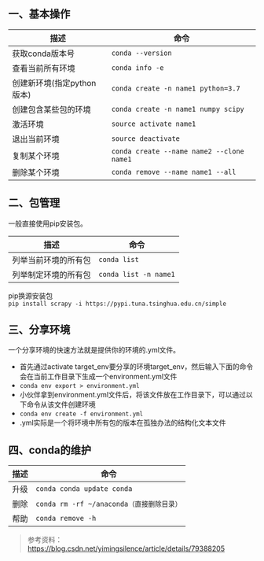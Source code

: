 ## 一、基本操作

| 描述                       | 命令                                      |
| -------------------------- | ----------------------------------------- |
| 获取conda版本号            | `conda --version`                         |
| 查看当前所有环境           | `conda info -e`                           |
| 创建新环境(指定python版本) | `conda create -n name1 python=3.7`        |
| 创建包含某些包的环境       | `conda create -n name1 numpy scipy`       |
| 激活环境                   | `source activate name1`                   |
| 退出当前环境               | `source deactivate `                      |
| 复制某个环境               | `conda create --name name2 --clone name1` |
| 删除某个环境               | `conda remove --name name1 --all`         |

## 二、包管理

一般直接使用pip安装包。


| 描述                 | 命令                  |
| -------------------- | --------------------- |
| 列举当前环境的所有包 | `conda list`          |
| 列举制定环境的所有包 | `conda list -n name1` |

pip换源安装包  
`pip install scrapy -i https://pypi.tuna.tsinghua.edu.cn/simple`


## 三、分享环境
一个分享环境的快速方法就是提供你的环境的.yml文件。

- 首先通过activate target_env要分享的环境target_env，然后输入下面的命令会在当前工作目录下生成一个environment.yml文件
- `conda env export > environment.yml`
- 小伙伴拿到environment.yml文件后，将该文件放在工作目录下，可以通过以下命令从该文件创建环境
- `conda env create -f environment.yml`
- .yml实际是一个将环境中所有包的版本在孤独办法的结构化文本文件

## 四、conda的维护
| 描述 | 命令                                      |
| ---- | ----------------------------------------- |
| 升级 | `conda conda update conda`                |
| 删除 | `conda rm -rf ~/anaconda（直接删除目录）` |
| 帮助 | `conda remove -h`                         |



> 参考资料：https://blog.csdn.net/yimingsilence/article/details/79388205